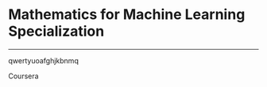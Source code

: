 # Mathematics for Machine Learning Specialization
**********************************************************************

qwertyuoafghjkbnmq

Coursera
